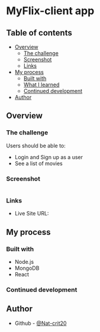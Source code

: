 # MyFlix-client app

## Table of contents

- [Overview](#overview)
  - [The challenge](#the-challenge)
  - [Screenshot](#screenshot)
  - [Links](#links)
- [My process](#my-process)
  - [Built with](#built-with)
  - [What I learned](#what-i-learned)
  - [Continued development](#continued-development)
- [Author](#author)

## Overview

### The challenge

Users should be able to:

- Login and Sign up as a user
- See a list of movies

### Screenshot

![]()

### Links

- Live Site URL: []()

## My process

### Built with

- Node.js
- MongoDB
- React

### Continued development

## Author

- Github - [@Nat-crit20](https://github.com/Nat-crit20)
